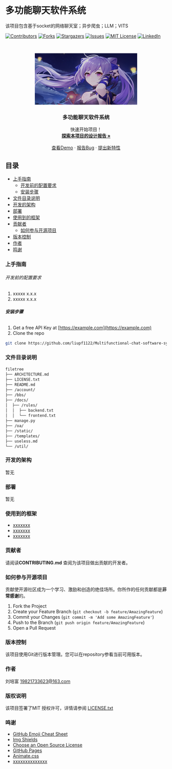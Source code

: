 

# 多功能聊天软件系统

该项目包含基于socket的网络聊天室；异步爬虫；LLM；VITS

<!-- PROJECT SHIELDS -->

[![Contributors][contributors-shield]][contributors-url]
[![Forks][forks-shield]][forks-url]
[![Stargazers][stars-shield]][stars-url]
[![Issues][issues-shield]][issues-url]
[![MIT License][license-shield]][license-url]
[![LinkedIn][linkedin-shield]][linkedin-url]

<!-- PROJECT LOGO -->
<br />

<p align="center">
  <a href="https://github.com/liupf1122/Multifunctional-chat-software-system/main/">
    <img src="images/%E5%88%BB%E6%99%B4%E8%83%8C%E6%99%AF.png" alt="Logo" width="320" height="160">
  </a>

  <h3 align="center">多功能聊天软件系统</h3>
  <p align="center">
    快速开始项目！
    <br />
    <a href="https://github.com/liupf1122/Multifunctional-chat-software-system/main/%E8%AE%BE%E8%AE%A1%E6%8A%A5%E5%91%8A.pdf"><strong>探索本项目的设计报告 »</strong></a>
    <br />
    <br />
    <a href="https://github.com/liupf1122/Multifunctional-chat-software-system/main/%E8%AE%BE%E8%AE%A1%E6%8A%A5%E5%91%8A.pdf">查看Demo</a>
    ·
    <a href="https://github.com/liupf1122/Multifunctional-chat-software-system/issues">报告Bug</a>
    ·
    <a href="https://github.com/liupf1122/Multifunctional-chat-software-system/issues">提出新特性</a>
  </p>

</p>


 
## 目录

- [上手指南](#上手指南)
  - [开发前的配置要求](#开发前的配置要求)
  - [安装步骤](#安装步骤)
- [文件目录说明](#文件目录说明)
- [开发的架构](#开发的架构)
- [部署](#部署)
- [使用到的框架](#使用到的框架)
- [贡献者](#贡献者)
  - [如何参与开源项目](#如何参与开源项目)
- [版本控制](#版本控制)
- [作者](#作者)
- [鸣谢](#鸣谢)

### 上手指南




###### 开发前的配置要求

1. xxxxx x.x.x
2. xxxxx x.x.x

###### **安装步骤**

1. Get a free API Key at [https://example.com](https://example.com)
2. Clone the repo

```sh
git clone https://github.com/liupf1122/Multifunctional-chat-software-system.git
```

### 文件目录说明

```
filetree 
├── ARCHITECTURE.md
├── LICENSE.txt
├── README.md
├── /account/
├── /bbs/
├── /docs/
│  ├── /rules/
│  │  ├── backend.txt
│  │  └── frontend.txt
├── manage.py
├── /oa/
├── /static/
├── /templates/
├── useless.md
└── /util/

```





### 开发的架构 

暂无

### 部署

暂无

### 使用到的框架

- [xxxxxxx](https://getbootstrap.com)
- [xxxxxxx](https://jquery.com)
- [xxxxxxx](https://laravel.com)

### 贡献者

请阅读**CONTRIBUTING.md** 查阅为该项目做出贡献的开发者。

### 如何参与开源项目

贡献使开源社区成为一个学习、激励和创造的绝佳场所。你所作的任何贡献都是**非常感谢**的。


1. Fork the Project
2. Create your Feature Branch (`git checkout -b feature/AmazingFeature`)
3. Commit your Changes (`git commit -m 'Add some AmazingFeature'`)
4. Push to the Branch (`git push origin feature/AmazingFeature`)
5. Open a Pull Request



### 版本控制

该项目使用Git进行版本管理。您可以在repository参看当前可用版本。

### 作者
刘培富 19821733623@163.com

### 版权说明

该项目签署了MIT 授权许可，详情请参阅 [LICENSE.txt](https://github.com/liupf1122/Multifunctional-chat-software-system/main/LICENSE.txt)

### 鸣谢


- [GitHub Emoji Cheat Sheet](https://www.webpagefx.com/tools/emoji-cheat-sheet)
- [Img Shields](https://shields.io)
- [Choose an Open Source License](https://choosealicense.com)
- [GitHub Pages](https://pages.github.com)
- [Animate.css](https://daneden.github.io/animate.css)
- [xxxxxxxxxxxxxx](https://connoratherton.com/loaders)

<!-- links -->
[your-project-path]:liupf1122/Multifunctional-chat-software-system
[contributors-shield]: https://img.shields.io/github/contributors/liupf1122/Multifunctional-chat-software-system.svg?style=flat-square
[contributors-url]: https://github.com/liupf1122/Multifunctional-chat-software-system/graphs/contributors
[forks-shield]: https://img.shields.io/github/forks/liupf1122/Multifunctional-chat-software-system.svg?style=flat-square
[forks-url]: https://github.com/liupf1122/Multifunctional-chat-software-system/network/members
[stars-shield]: https://img.shields.io/github/stars/liupf1122/Multifunctional-chat-software-system.svg?style=flat-square
[stars-url]: https://github.com/liupf1122/Multifunctional-chat-software-system/stargazers
[issues-shield]: https://img.shields.io/github/issues/liupf1122/Multifunctional-chat-software-system.svg?style=flat-square
[issues-url]: https://img.shields.io/github/issues/liupf1122/Multifunctional-chat-software-system.svg
[license-shield]: https://img.shields.io/github/license/liupf1122/Multifunctional-chat-software-system.svg?style=flat-square
[license-url]: https://github.com/liupf1122/Multifunctional-chat-software-system/blob/master/LICENSE.txt
[linkedin-shield]: https://img.shields.io/badge/-LinkedIn-black.svg?style=flat-square&logo=linkedin&colorB=555
[linkedin-url]: https://linkedin.com/in/shaojintian
